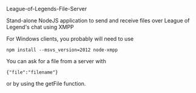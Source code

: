 League-of-Legends-File-Server

Stand-alone NodeJS application to send and receive files over League of Legend's chat using XMPP

For Windows clients, you probably will need to use

    npm install --msvs_version=2012 node-xmpp
You can ask for a file from a server with

    {"file":"filename"}
or by using the getFile function.
